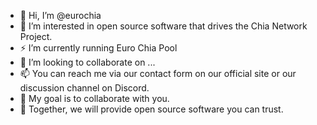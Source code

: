 - 👋 Hi, I’m @eurochia
- 👀 I’m interested in open source software that drives the Chia Network Project.
- ⚡ I’m currently running Euro Chia Pool
- 💞️ I’m looking to collaborate on ...
- 📫 You can reach me via our contact form on our official site or our discussion channel on Discord.
- 👐 My goal is to collaborate with you.
- 🧰 Together, we will provide open source software you can trust.

<!---
eurochia/eurochia is a ✨ special ✨ repository because its `README.md` (this file) appears on your GitHub profile.
You can click the Preview link to take a look at your changes.
--->
